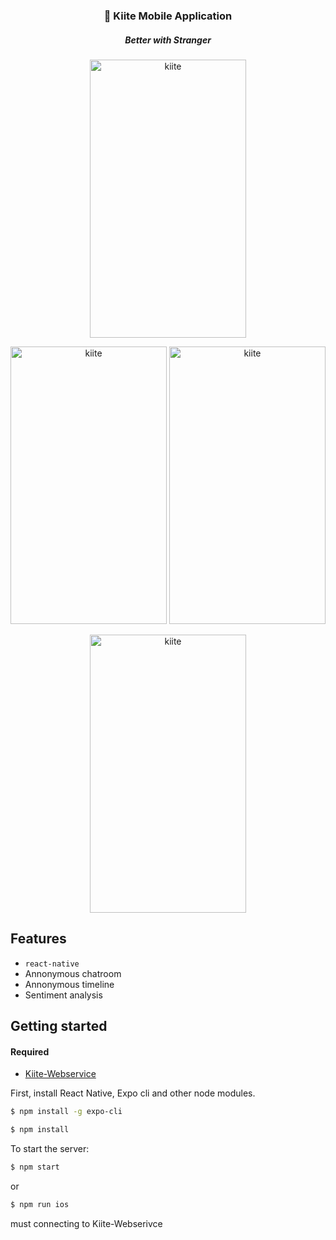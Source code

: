 <h3 align="center">
  💬 Kiite Mobile Application
</h3>
<h5 align="center">
  Better with Stranger
</h5>
<p align="center" >
   <img alt="kiite" src="https://i.ibb.co/7zh0t6y/i-Phone-8-2.png" width="250" height="444.666666667" />
</p>
<p align="center" >
   <img alt="kiite" src="https://i.ibb.co/W3VY944/i-Phone-8-9.png" width="250" height="444.666666667" />
   <img alt="kiite" src="https://i.ibb.co/2NCY3XD/i-Phone-8-7.png" width="250" height="444.666666667" />
</p>
<p align="center" >
   <img alt="kiite" src="https://i.ibb.co/Rc03Y8n/i-Phone-8-9.png" width="250" height="444.666666667" />
</p>

## Features
- `react-native`
- Annonymous chatroom
- Annonymous timeline
- Sentiment analysis

## Getting started
#### Required
- <a href="https://github.com/Planxnx/kiite-webservice">
  Kiite-Webservice
</a>
First, install React Native, Expo cli and other node modules.

```bash
$ npm install -g expo-cli
```

```bash
$ npm install
```

To start the server:
```bash
$ npm start
```
or
```bash
$ npm run ios
```
must connecting to Kiite-Webserivce
